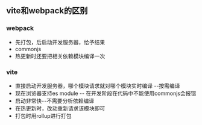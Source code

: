 ## vite和webpack的区别

### webpack

- 先打包，后启动开发服务器，给予结果
- commonjs
- 热更新时还要把相关依赖模块编译一次

### vite

- 直接启动开发服务器，哪个模块请求就对哪个模块实时编译 --按需编译
- 现在浏览器支持es module -- 在开发阶段在代码中不能使用commonjs会报错
- 启动非常快--不需要分析依赖编译
- 在热更新时，改动重新请求该模块即可
- 打包时用rollup进行打包
